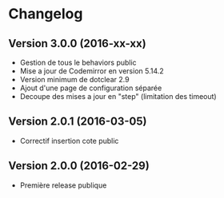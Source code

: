 Changelog
=========

Version 3.0.0 (2016-xx-xx)
--------------------------
* Gestion de tous le behaviors public
* Mise a jour de Codemirror en version 5.14.2
* Version minimum de dotclear 2.9
* Ajout d'une page de configuration séparée
* Decoupe des mises a jour en "step" (limitation des timeout)

Version 2.0.1 (2016-03-05)
--------------------------
* Correctif insertion cote public

Version 2.0.0 (2016-02-29)
--------------------------
* Première release publique
